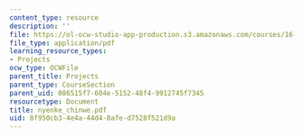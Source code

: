 ```yaml
---
content_type: resource
description: ''
file: https://ol-ocw-studio-app-production.s3.amazonaws.com/courses/16-622-experimental-projects-ii-fall-2003/8f950cb34e4a44d48afed7528f521d9a_nyenke_chinwe.pdf
file_type: application/pdf
learning_resource_types:
- Projects
ocw_type: OCWFile
parent_title: Projects
parent_type: CourseSection
parent_uid: 086515f7-604e-5152-48f4-9912745f7345
resourcetype: Document
title: nyenke_chinwe.pdf
uid: 8f950cb3-4e4a-44d4-8afe-d7528f521d9a
---
```

